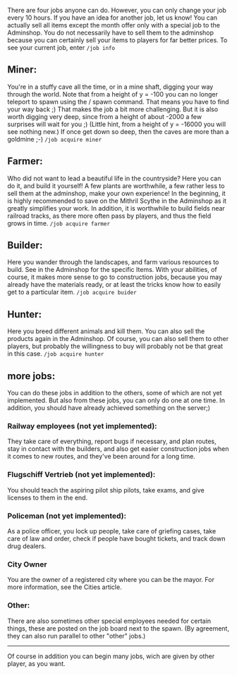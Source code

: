 There are four jobs anyone can do. However, you can only change your job every 10 hours. If you have an idea for another job, let us know! You can actually sell all items except the month offer only with a special job to the Adminshop. You do not necessarily have to sell them to the adminshop because you can certainly sell your items to players for far better prices.
To see your current job, enter `/job info`

## Miner:
You're in a stuffy cave all the time, or in a mine shaft, digging your way through the world. Note that from a height of y = -100 you can no longer teleport to spawn using the / spawn command. That means you have to find your way back ;) That makes the job a bit more challenging. But it is also worth digging very deep, since from a height of about -2000 a few surprises will wait for you ;) (Little hint, from a height of y = -16000 you will see nothing new.) If once get down so deep, then the caves are more than a goldmine ;-)
`/job acquire miner`

## Farmer:
Who did not want to lead a beautiful life in the countryside? Here you can do it, and build it yourself! A few plants are worthwhile, a few rather less to sell them at the adminshop, make your own experience! In the beginning, it is highly recommended to save on the Mithril Scythe in the Adminshop as it greatly simplifies your work. In addition, it is worthwhile to build fields near railroad tracks, as there more often pass by players, and thus the field grows in time.
`/job acquire farmer`

## Builder:
Here you wander through the landscapes, and farm various resources to build. See in the Adminshop for the specific Items. With your abilities, of course, it makes more sense to go to construction jobs, because you may already have the materials ready, or at least the tricks know how to easily get to a particular item.
`/job acquire buider`

## Hunter:
Here you breed different animals and kill them. You can also sell the products again in the Adminshop. Of course, you can also sell them to other players, but probably the willingness to buy will probably not be that great in this case.
`/job acquire hunter`

## more jobs:
You can do these jobs in addition to the others, some of which are not yet implemented. But also from these jobs, you can only do one at one time. In addition, you should have already achieved something on the server;)

### Railway employees (not yet implemented):
They take care of everything, report bugs if necessary, and plan routes, stay in contact with the builders, and also get easier construction jobs when it comes to new routes, and they've been around for a long time.

### Flugschiff Vertrieb (not yet implemented):
You should teach the aspiring pilot ship pilots, take exams, and give licenses to them in the end.

### Policeman (not yet implemented):
As a police officer, you lock up people, take care of griefing cases, take care of law and order, check if people have bought tickets, and track down drug dealers.

### City Owner
You are the owner of a registered city where you can be the mayor. For more information, see the Cities article.

### Other:
There are also sometimes other special employees needed for certain things, these are posted on the job board next to the spawn. (By agreement, they can also run parallel to other "other" jobs.)

----
Of course in addition you can begin many jobs, wich are given by other player, as you want.
